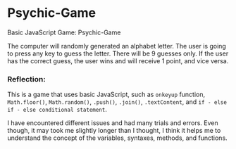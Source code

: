 # Psychic-Game
Basic JavaScript Game: Psychic-Game

The computer will randomly generated an alphabet letter. The user is going to press any key to guess the letter. There will be 9 guesses only. If the user has the correct guess, the user wins and will receive 1 point, and vice versa. 


### Reflection:
This is a game that uses basic JavaScript, such as `onkeyup` function, `Math.floor()`, `Math.random()`, `.push()`, `.join()`, `.textContent`, and `if - else if - else conditional statement`. 

I have encountered different issues and had many trials and errors. Even though, it may took me slightly longer than I thought, I think it helps me to understand the concept of the variables, syntaxes, methods, and functions. 